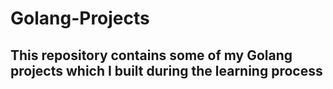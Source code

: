 # Golang-Projects
## This repository contains some of my Golang projects which I built during the learning process